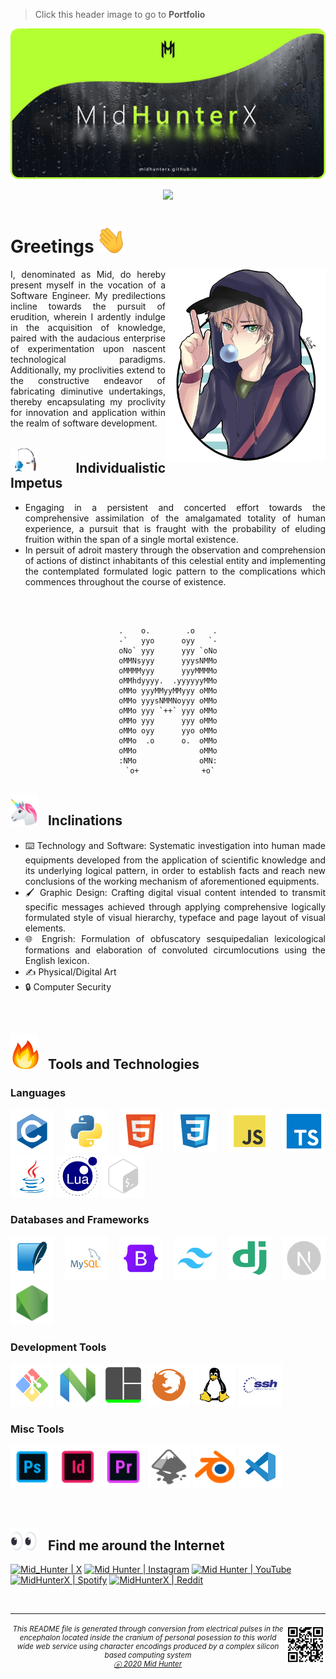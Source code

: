 > Click this header image to go to **Portfolio**

<a href="https://midhunterx.github.io">

![](./img/header.png)

</a>

<div align="center">

![](https://komarev.com/ghpvc/?username=MidHunterX&label=PROFILE+VIEWS&color=grey&style=for-the-badge&abbreviated=true)

</div>

# Greetings <span><img width="45px" src="./ico/emojis/wave.gif"></span>

<img width="256px" align="right" src="./img/avatar.png">

<div align="justify">

I, denominated as Mid, do hereby present myself in the vocation of a Software Engineer. My predilections incline towards the pursuit of erudition, wherein I ardently indulge in the acquisition of knowledge, paired with the audacious enterprise of experimentation upon nascent technological paradigms. Additionally, my proclivities extend to the constructive endeavor of fabricating diminutive undertakings, thereby encapsulating my proclivity for innovation and application within the realm of software development.

## <span><img width="45px" src="./ico/emojis/fishing.gif"></span> &nbsp; Individualistic Impetus

- Engaging in a persistent and concerted effort towards the comprehensive assimilation of the amalgamated totality of human experience, a pursuit that is fraught with the probability of eluding fruition within the span of a single mortal existence.
- In persuit of adroit mastery through the observation and comprehension of actions of distinct inhabitants of this celestial entity and implementing the contemplated formulated logic pattern to the complications which commences throughout the course of existence.

<br>

<div align="center">

```

.    o.        .o    .
-`   yyo      oyy   `-
oNo` yyy      yyy `oNo
oMMNsyyy      yyysNMMo
oMMMMyyy      yyyMMMMo
oMMhdyyyy.  .yyyyyyMMo
oMMo yyyMMyyMMyyy oMMo
oMMo yyysNMMNoyyy oMMo
oMMo yyy `++` yyy oMMo
oMMo yyy      yyy oMMo
oMMo oyy      yyo oMMo
oMMo  .o      o.  oMMo
oMMo              oMMo
:NMo              oMN:
 `o+              +o`

```

</div> <!-- End of Center -->

## <span><img width="45px" src="./ico/emojis/unicorn.gif"></span> &nbsp; Inclinations

- ⌨️ Technology and Software: Systematic investigation into human made equipments developed from the application of scientific knowledge and its underlying logical pattern, in order to establish facts and reach new conclusions of the working mechanism of aforementioned equipments.
- 🖌️ Graphic Design: Crafting digital visual content intended to transmit specific messages achieved through applying comprehensive logically formulated style of visual hierarchy, typeface and page layout of visual elements.
- 🌐 Engrish: Formulation of obfuscatory sesquipedalian lexicological formations and elaboration of convoluted circumlocutions using the English lexicon.
- ✍️ Physical/Digital Art
- 🔒 Computer Security

<br>

## <span><img width="45px" src="./ico/emojis/fire.gif"></span> &nbsp; Tools and Technologies

### Languages

<span><img width="69" height="69" title="C" src="./ico/languages/c.svg"></span>
<span><img width="69" height="69" title="Python" src="./ico/languages/python.svg"></span>
<span><img width="69" height="69" title="HTML5" src="./ico/languages/html5.svg"></span>
<span><img width="69" height="69" title="CSS3" src="./ico/languages/css3.svg"></span>
<span><img width="69" height="69" title="JavaScript" src="./ico/languages/javascript.svg"></span>
<span><img width="69" height="69" title="TypeScript" src="./ico/languages/typescript.svg"></span>
<span><img width="69" height="69" title="Java" src="./ico/languages/java.svg"></span>
<span><img width="69" height="69" title="Lua" src="./ico/languages/lua.svg"></span>
<span><img width="69" height="69" title="Bash" src="./ico/languages/bash.svg"></span>

### Databases and Frameworks

<span><img width="69" height="69" title="SQLite" src="./ico/databases/sqlite.svg"></span>
<span><img width="69" height="69" title="MySQL" src="./ico/databases/mysql.svg"></span>
<span><img width="69" height="69" title="Bootstrap" src="./ico/frameworks/bootstrap.svg"></span>
<span><img width="69" height="69" title="TailwindCSS" src="./ico/frameworks/tailwindcss.svg"></span>
<span><img width="69" height="69" title="Django" src="./ico/frameworks/django.svg"></span>
<span><img width="69" height="69" title="NextJS" src="./ico/frameworks/nextjs.svg"></span>
<span><img width="69" height="69" title="NodeJS" src="./ico/frameworks/nodejs.svg"></span>

### Development Tools

<span><img width="69" height="69" title="Git" src="./ico/tools/git.svg"></span>
<span><img width="69" height="69" title="NeoVim" src="./ico/tools/nvim.svg"></span>
<span><img width="69" height="69" title="Terminal Multiplexer (TMUX)" src="./ico/tools/tmux.svg"></span>
<span><img width="69" height="69" title="Firefox" src="./ico/tools/firefox.svg"></span>
<span><img width="69" height="69" title="Linux" src="./ico/tools/linux.svg"></span>
<span><img width="69" height="69" title="Secure Shell (SSH)" src="./ico/tools/ssh.svg"></span>

### Misc Tools

<span><img width="69" height="69" title="Adobe Photoshop" src="./ico/misc/photoshop.svg"></span>
<span><img width="69" height="69" title="Adobe Indesign" src="./ico/misc/indesign.svg"></span>
<span><img width="69" height="69" title="Adobe Premiere Pro" src="./ico/misc/premierepro.svg"></span>
<span><img width="69" height="69" title="Inkscape" src="./ico/misc/inkscape.svg"></span>
<span><img width="69" height="69" title="Blender 3D" src="./ico/misc/blender.svg"></span>
<span><img width="69" height="69" title="Visual Studio Code" src="./ico/tools/vscode.svg"></span>

</div> <!-- End of Justify -->

<br>

## <span><img width="45px" src="./ico/emojis/eye.gif"></span> &nbsp; Find me around the Internet

[<img title="The Musk Social Media" alt="Mid_Hunter | X" src="https://img.shields.io/badge/-X-333333?style=for-the-badge&logo=X&logoColor=white" />][twitter]
[<img title="Not much but it's honest work" alt="Mid Hunter | Instagram" src="https://img.shields.io/badge/-Instagram-C13584?style=for-the-badge&logo=Instagram&logoColor=white" />][instagram]
[<img title="You shall not pass!" alt="Mid Hunter | YouTube" src="https://img.shields.io/badge/-YouTube-FF0000?style=for-the-badge&logo=YouTube&logoColor=white" />][youtube]
[<img title="Dem feels bro" alt="MidHunterX | Spotify" src="https://img.shields.io/badge/-Spotify-1DB954?style=for-the-badge&logo=Spotify&logoColor=white" />][spotify]
[<img title="The only place where intellectuals acts like complete idiots" alt="MidHunterX | Reddit" src="https://img.shields.io/badge/-u/MidHunterX-FF4500?style=for-the-badge&logo=Reddit&logoColor=white" />][reddit]

<br clear="left">

<hr>
<img align="right" src="img/QR.svg" width="64" />
<sub><h6 align="center">This <i>README</i> file is generated through conversion from electrical pulses in the encephalon located inside the cranium of personal posession to this world wide web service using character encodings produced by a complex silicon based computing system <br/> <a title="Not even a copyright symbol but, okay... looks cool tho" href="https://matias.ma/nsfw/">ⓔ 2020 Mid Hunter</a></h6></sub>

<!-- Variables : Social -->

[youtube]: https://www.youtube.com/watch?v=dQw4w9WgXcQ
[instagram]: https://www.instagram.com/mid_hunter
[spotify]: https://open.spotify.com/playlist/1Tjpc7zlJH2ATj1Lpl8W3Z
[reddit]: https://www.reddit.com/user/MidHunterX
[discord]: https://discord.com/invite/KQxxEyu
[twitter]: https://x.com/Mid_Hunter
